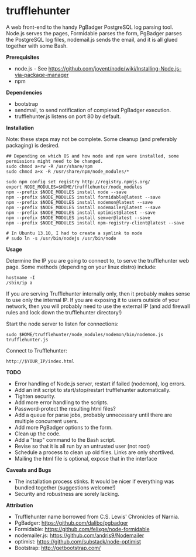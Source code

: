 trufflehunter
=============

A web front-end to the handy PgBadger PostgreSQL log parsing tool.
Node.js serves the pages, Formidable parses the form, PgBadger parses the PostgreSQL log files, nodemail.js sends the email, and it is all glued together with some Bash.


**Prerequisites**
- node.js - See https://github.com/joyent/node/wiki/Installing-Node.js-via-package-manager
- npm

**Dependencies**
- bootstrap
- sendmail, to send notification of completed PgBadger execution.
- trufflehunter.js listens on port 80 by default.


**Installation**

Note: these steps may not be complete. Some cleanup (and preferably packaging) is desired.

    ## Depending on which OS and how node and npm were installed, some permissions might need to be changed.
    sudo chmod a+rw -R /usr/share/npm
    sudo chmod a+x -R /usr/share/npm/node_modules/*
    
    sudo npm config set registry http://registry.npmjs.org/
    export NODE_MODULES=$HOME/trufflehunter/node_modules
    npm --prefix $NODE_MODULES install node --save
    npm --prefix $NODE_MODULES install formidable@latest --save
    npm --prefix $NODE_MODULES install nodemon@latest --save
    npm --prefix $NODE_MODULES install nodemailer@latest --save
    npm --prefix $NODE_MODULES install optimist@latest --save
    npm --prefix $NODE_MODULES install semver@latest --save
    npm --prefix $NODE_MODULES install npm-registry-client@latest --save
    
    # In Ubuntu 13.10, I had to create a symlink to node
    # sudo ln -s /usr/bin/nodejs /usr/bin/node


**Usage**

Determine the IP you are going to connect to, to serve the trufflehunter web page. Some methods (depending on your linux distro) include:

    hostname -I
    /sbin/ip a

If you are serving Trufflehunter internally only, then it probably makes sense to use only the internal IP. If you are exposing it to users outside of your network, then you will probably need to use the external IP (and add firewall rules and lock down the trufflehunter directory!)

Start the node server to listen for connections:

    sudo $HOME/trufflehunter/node_modules/nodemon/bin/nodemon.js trufflehunter.js

Connect to Trufflehunter:

    http://$YOUR_IP/index.html



**TODO**
- Error handling of Node.js server, restart if failed (nodemon), log errors.
- Add an init script to start/stop/restart trufflehunter automatically.
- Tighten security.
- Add more error handling to the scripts.
- Password-protect the resulting html files?
- Add a queue for parse jobs, probably unnecessary until there are multiple concurrent users.
- Add more PgBadger options to the form.
- Clean up the code.
- Add a "trap" command to the Bash script.
- Revise so that it is all run by an untrusted user (not root)
- Schedule a process to clean up old files. Links are only shortlived.
- Mailing the html file is optional, expose that in the interface


**Caveats and Bugs**
- The installation process stinks. It would be nicer if everything was bundled together (suggestions welcome!)
- Security and robustness are sorely lacking.


**Attribution**
- Trufflehunter name borrowed from C.S. Lewis' Chronicles of Narnia.
- PgBadger: https://github.com/dalibo/pgbadger
- Formidable: https://github.com/felixge/node-formidable
- nodemailer.js: https://github.com/andris9/Nodemailer
- optimist: https://github.com/substack/node-optimist
- Bootstrap: http://getbootstrap.com/
